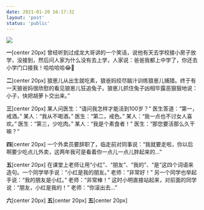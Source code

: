 ```yaml
---
date: 2021-01-20 16:17:32
layout: 'post'
status: 'public'
---
```

![](https://cdn.pixabay.com/photo/2018/01/31/16/12/beach-3121393_1280.png)
<audio src="https://inz.oss-cn-beijing.aliyuncs.com/Audios/128kbit/%E6%98%9F%E6%98%9F%E5%9C%A8%E5%94%B1%E6%AD%8C%EF%BC%88%E7%BA%AF%E9%9F%B3%E4%B9%90%EF%BC%89%20-%20CMJ.mp3" autoplay loop></audio>

**一**[center 20px]
曾经听到过成龙大哥讲的一个笑话，说他有天去学校接小房子放学，没接到，然后问人家为什么没有去上学，人家说：爸爸我都上中学了，你还去小学门口接我！哈哈哈哈😂🤒️

**二**[center 20px]
狼崽儿从出生就吃素，狼爸妈绞尽脑汁训练狼崽儿捕猎。终于有一天狼爸妈很欣慰的看见狼崽儿狂追兔子。狼崽儿抓住兔子凶相毕露恶狠狠地说：小子，快把胡萝卜交出来。”

**三**[center 20px]
某人问医生：“请问我怎样才能活到100岁？” 医生答道：“第一，戒酒。” 某人：“我从不喝酒。” 医生：“第二，戒色。” 某人：“我一点也不讨女人喜欢。” 医生：“第三，少吃肉。” 某人：“我是个素食者！” 医生：“那您要活那么久干嘛？”

**四**[center 20px]
一个外卖员要辞职了，临走前对同事说：“我就要走啦，你以后啊要少吃点儿外卖，这两年我可是看着你一点儿一点儿胖起来的…”

**五**[center 20px]
在课堂上老师让用“小红”、“朋友”、“我的”、“是”这四个词语来造句。一个同学举手说：“小红是我的朋友。” 老师：“非常好！” 另一个同学也举起手说：“我的朋友是小红。” 老师：“非常棒！” 这时小明直接站起来，对前面的同学说：“朋友，小红是我的！” 老师：“你滚出去…”

**六**[center 20px]
**五**[center 20px]
**五**[center 20px]



